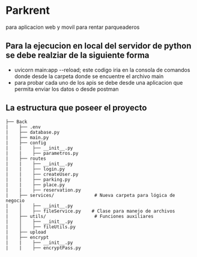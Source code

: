 # Parkrent
para aplicacion web y movil para rentar parqueaderos

## Para la ejecucion en local del servidor de python se debe realziar de la siguiente forma
* uvicorn main:app --reload;  este codigo iria en la consola de comandos donde desde la carpeta donde se encuentre el archivo main
* para probar cada uno de los apis se debe desde una aplicacion que permita enviar los datos o desde postman

## La estructura que poseer el proyecto
 ```
├── Back
|    ├── .env
|    ├── database.py
|    ├── main.py
|    ├── config
|    |    ├── __init__.py
|    |    ├── parametros.py
|    ├── routes
|    |    ├── __init__.py
|    |    ├── login.py
|    |    ├── createUser.py
|    |    ├── parking.py
|    |    ├── place.py
|    |    ├── reservation.py
|    ├── services/               # Nueva carpeta para lógica de negocio
|    │    ├── __init__.py
|    │    ├── fileService.py    # Clase para manejo de archivos
|    ├── utils/                  # Funciones auxiliares
|    │    ├── __init__.py
|    │    ├── fileUtils.py
|    ├── upload
|    ├── encrypt
|    |    ├── __init__.py
|    |    ├── encryptPass.py
 ``` 